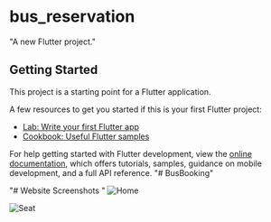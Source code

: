 # bus_reservation

"A new Flutter project."

## Getting Started

This project is a starting point for a Flutter application.

A few resources to get you started if this is your first Flutter project:

- [Lab: Write your first Flutter app](https://docs.flutter.dev/get-started/codelab)
- [Cookbook: Useful Flutter samples](https://docs.flutter.dev/cookbook)

For help getting started with Flutter development, view the
[online documentation](https://docs.flutter.dev/), which offers tutorials,
samples, guidance on mobile development, and a full API reference.
"# BusBooking" 

"# Website Screenshots "
![Home](https://github.com/praneetha28-ai/BusBooking/assets/76510979/d9371732-ea4d-4bd4-bb03-2bf819266cc2)

![Seat](https://github.com/praneetha28-ai/BusBooking/assets/76510979/2b3c057d-fcd7-4ab1-ba23-fe5041efb3c1)
